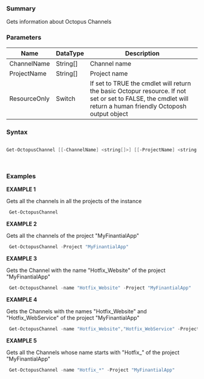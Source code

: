 ﻿### Summary
Gets information about Octopus Channels
### Parameters
| Name | DataType          | Description |
| ------------- | ----------- | ----------- |
| ChannelName | String[] |  Channel name     |
| ProjectName | String[] |  Project name     |
| ResourceOnly | Switch |  If set to TRUE the cmdlet will return the basic Octopur resource. If not set or set to FALSE, the cmdlet will return a human friendly Octoposh  output object     |

### Syntax
``` powershell

Get-OctopusChannel [[-ChannelName] <string[]>] [[-ProjectName] <string[]>] [-ResourceOnly <SwitchParameter>] [<CommonParameters>]




``` 

### Examples
**EXAMPLE 1**

Gets all the channels in all the projects of the instance

``` powershell 
 Get-OctopusChannel
``` 

**EXAMPLE 2**

Gets all the channels of the project "MyFinantialApp"

``` powershell 
 Get-OctopusChannel -Project "MyFinantialApp"
``` 

**EXAMPLE 3**

Gets the Channel with the name "Hotfix_Website" of the project "MyFinantialApp"

``` powershell 
 Get-OctopusChannel -name "Hotfix_Website" -Project "MyFinantialApp"
``` 

**EXAMPLE 4**

Gets the Channels with the names "Hotfix_Website" and "Hotfix_WebService" of the project "MyFinantialApp"

``` powershell 
 Get-OctopusChannel -name "Hotfix_Website","Hotfix_WebService" -Project "MyFinantialApp"
``` 

**EXAMPLE 5**

Gets all the Channels whose name starts with "Hotfix_" of the project "MyFinantialApp"

``` powershell 
 Get-OctopusChannel -name "Hotfix_*" -Project "MyFinantialApp"
``` 

